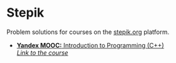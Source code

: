 # Stepik
Problem solutions for courses on the [stepik.org](https://stepik.org/) platform.

- [**Yandex MOOC:** Introduction to Programming (C++)](/363-YandexIntroToCPP/)<br>
  [*Link to the course*](https://stepik.org/course/363)
